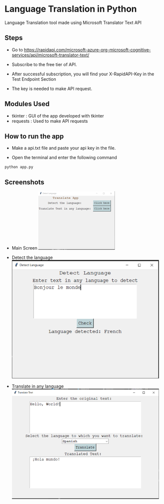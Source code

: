 
# Language Translation in Python

Language Translation tool made using Microsoft Translator Text API



## Steps

- Go to https://rapidapi.com/microsoft-azure-org-microsoft-cognitive-services/api/microsoft-translator-text/

- Subscribe to the free tier of API.

- After successful subscription, you will find your X-RapidAPI-Key in the Test Endpoint Section

- The key is needed to make API request.

## Modules Used

- tkinter : GUI of the app developed with tkinter
- requests : Used to make API requests 

## How to run the app

- Make a api.txt file and paste your api key in the file.

- Open the terminal and enter the following command

```
python app.py
```

## Screenshots

- Main Screen
![Screenshot](1.png)

- Detect the language
![Screenshot](2.png)

- Translate in any language
![Screenshot](3.png)
